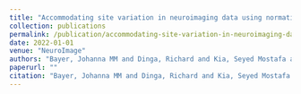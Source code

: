 ```yaml
---
title: "Accommodating site variation in neuroimaging data using normative and hierarchical Bayesian models"
collection: publications
permalink: /publication/accommodating-site-variation-in-neuroimaging-data-using-normative-and-hierarchical-bayesian-models
date: 2022-01-01
venue: "NeuroImage"
authors: "Bayer, Johanna MM and Dinga, Richard and Kia, Seyed Mostafa and Kottaram, Akhil R and Wolfers, Thomas and Lv, Jinglei and Zalesky, Andrew and Schmaal, Lianne and Marquand, Andre"
paperurl: ""
citation: "Bayer, Johanna MM and Dinga, Richard and Kia, Seyed Mostafa and Kottaram, Akhil R and Wolfers, Thomas and Lv, Jinglei and Zalesky, Andrew and Schmaal, Lianne and Marquand, Andre (2022). Accommodating site variation in neuroimaging data using normative and hierarchical Bayesian models. NeuroImage."
---
```

